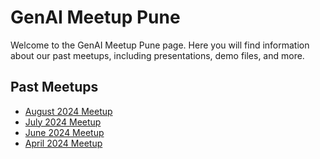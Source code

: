 # GenAI Meetup Pune

Welcome to the GenAI Meetup Pune page. Here you will find information about our past meetups, including presentations, demo files, and more.

## Past Meetups

- [August 2024 Meetup](august-2024.md)
- [July 2024 Meetup](july-2024.md)
- [June 2024 Meetup](june-2024.md)
- [April 2024 Meetup](april-2024.md)

